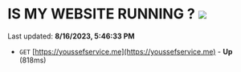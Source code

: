 # IS MY WEBSITE RUNNING ? [![](https://img.shields.io/static/v1?label=Sponsor&message=%E2%9D%A4&logo=GitHub&color=%23fe8e86)](https://github.com/sponsors/<username>)

Last updated: **8/16/2023, 5:46:33 PM**

- `GET` [https://youssefservice.me](https://youssefservice.me) - **Up** (818ms)
